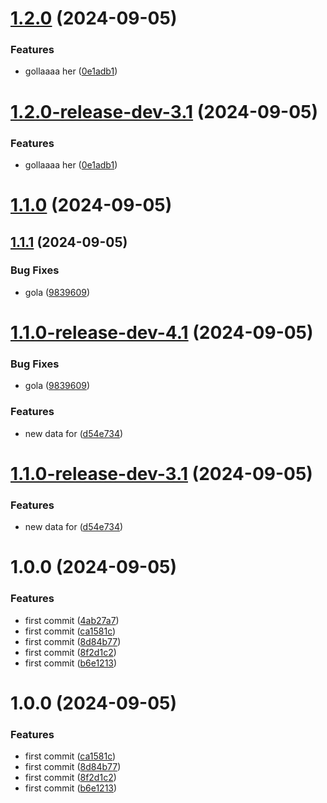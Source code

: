 # [1.2.0](https://github.com/davidhernandez-adm/semantic-test/compare/v1.1.1...v1.2.0) (2024-09-05)


### Features

* gollaaaa her ([0e1adb1](https://github.com/davidhernandez-adm/semantic-test/commit/0e1adb11e14630c8effca17a852190a9ee776f55))

# [1.2.0-release-dev-3.1](https://github.com/davidhernandez-adm/semantic-test/compare/v1.1.0...v1.2.0-release-dev-3.1) (2024-09-05)


### Features

* gollaaaa her ([0e1adb1](https://github.com/davidhernandez-adm/semantic-test/commit/0e1adb11e14630c8effca17a852190a9ee776f55))

# [1.1.0](https://github.com/davidhernandez-adm/semantic-test/compare/v1.0.0...v1.1.0) (2024-09-05)
## [1.1.1](https://github.com/davidhernandez-adm/semantic-test/compare/v1.1.0...v1.1.1) (2024-09-05)


### Bug Fixes

* gola ([9839609](https://github.com/davidhernandez-adm/semantic-test/commit/98396093509f232bfdd40365d7aad81e4f30798f))

# [1.1.0-release-dev-4.1](https://github.com/davidhernandez-adm/semantic-test/compare/v1.0.0...v1.1.0-release-dev-4.1) (2024-09-05)


### Bug Fixes

* gola ([9839609](https://github.com/davidhernandez-adm/semantic-test/commit/98396093509f232bfdd40365d7aad81e4f30798f))


### Features

* new data for ([d54e734](https://github.com/davidhernandez-adm/semantic-test/commit/d54e734936a2907f0dec78f64222306bf7227b92))

# [1.1.0-release-dev-3.1](https://github.com/davidhernandez-adm/semantic-test/compare/v1.0.0...v1.1.0-release-dev-3.1) (2024-09-05)


### Features

* new data for ([d54e734](https://github.com/davidhernandez-adm/semantic-test/commit/d54e734936a2907f0dec78f64222306bf7227b92))

# 1.0.0 (2024-09-05)


### Features

* first commit ([4ab27a7](https://github.com/davidhernandez-adm/semantic-test/commit/4ab27a76b4ee5b448ceeb89a370065f39efa5a49))
* first commit ([ca1581c](https://github.com/davidhernandez-adm/semantic-test/commit/ca1581c7e752ead7a37f6dab0eac1778e6848ddb))
* first commit ([8d84b77](https://github.com/davidhernandez-adm/semantic-test/commit/8d84b77829454d1f15af8a16664cdc8432812a06))
* first commit ([8f2d1c2](https://github.com/davidhernandez-adm/semantic-test/commit/8f2d1c2783d94581c3ce92b0c33d3eefbfc200e2))
* first commit ([b6e1213](https://github.com/davidhernandez-adm/semantic-test/commit/b6e12131320ae0db83742ff848d78cf1142be4b2))

# 1.0.0 (2024-09-05)


### Features

* first commit ([ca1581c](https://github.com/davidhernandez-adm/semantic-test/commit/ca1581c7e752ead7a37f6dab0eac1778e6848ddb))
* first commit ([8d84b77](https://github.com/davidhernandez-adm/semantic-test/commit/8d84b77829454d1f15af8a16664cdc8432812a06))
* first commit ([8f2d1c2](https://github.com/davidhernandez-adm/semantic-test/commit/8f2d1c2783d94581c3ce92b0c33d3eefbfc200e2))
* first commit ([b6e1213](https://github.com/davidhernandez-adm/semantic-test/commit/b6e12131320ae0db83742ff848d78cf1142be4b2))
